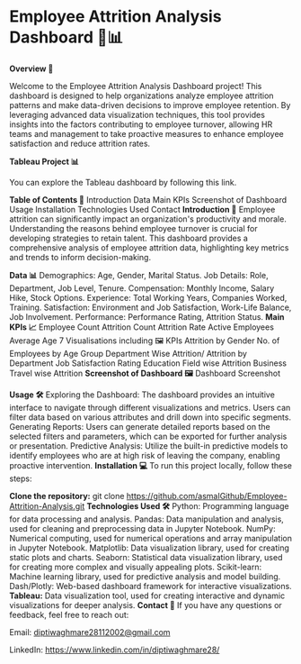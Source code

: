 # Employee Attrition Analysis Dashboard 💼📊
**Overview 🚀**

Welcome to the Employee Attrition Analysis Dashboard project! This dashboard is designed to help organizations analyze employee attrition patterns and make data-driven decisions to improve employee retention. By leveraging advanced data visualization techniques, this tool provides insights into the factors contributing to employee turnover, allowing HR teams and management to take proactive measures to enhance employee satisfaction and reduce attrition rates.

**Tableau Project 📊**

You can explore the Tableau dashboard by following this link.

**Table of Contents 📑**
Introduction
Data
Main KPIs
Screenshot of Dashboard
Usage
Installation
Technologies Used
Contact
**Introduction 📝**
Employee attrition can significantly impact an organization's productivity and morale. Understanding the reasons behind employee turnover is crucial for developing strategies to retain talent. This dashboard provides a comprehensive analysis of employee attrition data, highlighting key metrics and trends to inform decision-making.

**Data 📊**
Demographics: Age, Gender, Marital Status.
Job Details: Role, Department, Job Level, Tenure.
Compensation: Monthly Income, Salary Hike, Stock Options.
Experience: Total Working Years, Companies Worked, Training.
Satisfaction: Environment and Job Satisfaction, Work-Life Balance, Job Involvement.
Performance: Performance Rating, Attrition Status.
**Main KPIs 📈**
Employee Count
Attrition Count
Attrition Rate
Active Employees
Average Age
7 Visualisations including 🖼️
KPIs
Attrition by Gender
No. of Employees by Age Group
Department Wise Attrition/ Attrition by Department
Job Satisfaction Rating
Education Field wise Attrition
Business Travel wise Attrition
**Screenshot of Dashboard 🖼️**
Dashboard Screenshot

**Usage 🛠️**
Exploring the Dashboard: The dashboard provides an intuitive interface to navigate through different visualizations and metrics. Users can filter data based on various attributes and drill down into specific segments.
Generating Reports: Users can generate detailed reports based on the selected filters and parameters, which can be exported for further analysis or presentation.
Predictive Analysis: Utilize the built-in predictive models to identify employees who are at high risk of leaving the company, enabling proactive intervention.
**Installation 💻**
To run this project locally, follow these steps:

**Clone the repository:**
git clone https://github.com/asmaIGithub/Employee-Attrition-Analysis.git
**Technologies Used 🛠️**
Python: Programming language for data processing and analysis.
Pandas: Data manipulation and analysis, used for cleaning and preprocessing data in Jupyter Notebook.
NumPy: Numerical computing, used for numerical operations and array manipulation in Jupyter Notebook.
Matplotlib: Data visualization library, used for creating static plots and charts.
Seaborn: Statistical data visualization library, used for creating more complex and visually appealing plots.
Scikit-learn: Machine learning library, used for predictive analysis and model building.
Dash/Plotly: Web-based dashboard framework for interactive visualizations.
**Tableau:** Data visualization tool, used for creating interactive and dynamic visualizations for deeper analysis.
**Contact 📧**
If you have any questions or feedback, feel free to reach out:

Email: diptiwaghmare28112002@gmail.com

LinkedIn: https://www.linkedin.com/in/diptiwaghmare28/ 

